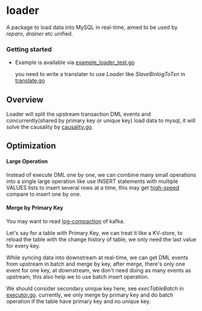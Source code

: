 loader
======

A package to load data into MySQL in real-time, aimed to be used by *reparo*, *drainer* etc unified.


### Getting started
- Example is available via [example_loader_test.go](./example_loader_test.go)

	you need to write a translater to use *Loader* like *SlaveBinlogToTxn* in [translate.go](./translate.go)


## Overview
Loader will split the upstream transaction DML events and concurrently(shared by primary key or unique key) load data to mysql, it will solve the causality by [causality.go](./causality.go).


## Optimization
#### Large Operation
Instead of execute DML one by one, we can combine many small operations into a single large operation like use INSERT statements with multiple VALUES lists to insert several rows at a time, this may get [high-speed](https://medium.com/@benmorel/high-speed-inserts-with-mysql-9d3dcd76f723) compare to insert one by one.

#### Merge by Primary Key
You may want to read [log-compaction](https://kafka.apache.org/documentation/#compaction) of kafka.

Let's say for a table with Primary Key, we can treat it like a KV-store, to reload the table with the change history of table, we only need the last value for every key. 

While syncing data into downstream at real-time, we can get DML events from upstream in batch and merge by key, after merge, there's only one event for one key, at downstream, we don't need doing as many events as upstream, this also help we to use batch insert operation.

 We should consider secondary unique key here, see *execTableBatch* in [executor.go](./executor.go). currently, we only merge by primary key and do batch operation if the table have primary key and no unique key.



